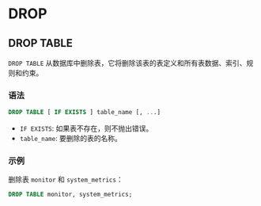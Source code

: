 # DROP

## DROP TABLE

`DROP TABLE` 从数据库中删除表，它将删除该表的表定义和所有表数据、索引、规则和约束。

### 语法

```sql
DROP TABLE [ IF EXISTS ] table_name [, ...]
```

- `IF EXISTS`: 如果表不存在，则不抛出错误。
- `table_name`: 要删除的表的名称。

### 示例

删除表 `monitor` 和 `system_metrics`：
  
```sql
DROP TABLE monitor, system_metrics;
```
